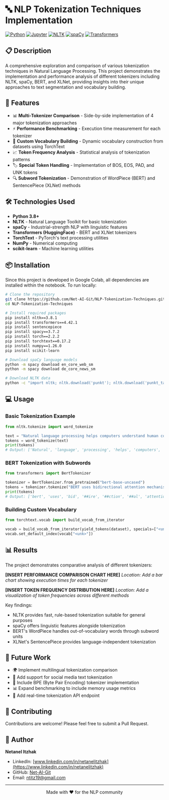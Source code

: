 # 🔤 NLP Tokenization Techniques Implementation

[![Python](https://img.shields.io/badge/Python-3.8+-blue.svg)](https://www.python.org/)
[![Jupyter](https://img.shields.io/badge/Jupyter-Notebook-orange.svg)](https://jupyter.org/)
[![NLTK](https://img.shields.io/badge/NLTK-3.8+-green.svg)](https://www.nltk.org/)
[![spaCy](https://img.shields.io/badge/spaCy-3.7+-09a3d5.svg)](https://spacy.io/)
[![Transformers](https://img.shields.io/badge/Transformers-4.42.1-yellow.svg)](https://huggingface.co/transformers/)

## 📋 Description

A comprehensive exploration and comparison of various tokenization techniques in Natural Language Processing. This project demonstrates the implementation and performance analysis of different tokenizers including NLTK, spaCy, BERT, and XLNet, providing insights into their unique approaches to text segmentation and vocabulary building.

## 🚀 Features

- 📊 **Multi-Tokenizer Comparison** - Side-by-side implementation of 4 major tokenization approaches
- ⚡ **Performance Benchmarking** - Execution time measurement for each tokenizer
- 🔧 **Custom Vocabulary Building** - Dynamic vocabulary construction from datasets using TorchText
- 📈 **Token Frequency Analysis** - Statistical analysis of tokenization patterns
- 🏷️ **Special Token Handling** - Implementation of BOS, EOS, PAD, and UNK tokens
- 🔍 **Subword Tokenization** - Demonstration of WordPiece (BERT) and SentencePiece (XLNet) methods

## 🛠️ Technologies Used

- **Python 3.8+**
- **NLTK** - Natural Language Toolkit for basic tokenization
- **spaCy** - Industrial-strength NLP with linguistic features
- **Transformers (HuggingFace)** - BERT and XLNet tokenizers
- **TorchText** - PyTorch's text processing utilities
- **NumPy** - Numerical computing
- **scikit-learn** - Machine learning utilities

## 📦 Installation

Since this project is developed in Google Colab, all dependencies are installed within the notebook. To run locally:

```bash
# Clone the repository
git clone https://github.com/Net-AI-Git/NLP-Tokenization-Techniques.git
cd NLP-Tokenization-Techniques

# Install required packages
pip install nltk==3.8.1
pip install transformers==4.42.1
pip install sentencepiece
pip install spacy==3.7.2
pip install torch==2.2.2
pip install torchtext==0.17.2
pip install numpy==1.26.0
pip install scikit-learn

# Download spaCy language models
python -m spacy download en_core_web_sm
python -m spacy download de_core_news_sm

# Download NLTK data
python -c "import nltk; nltk.download('punkt'); nltk.download('punkt_tab')"
```

## 💻 Usage

### Basic Tokenization Example

```python
from nltk.tokenize import word_tokenize

text = "Natural language processing helps computers understand human communication."
tokens = word_tokenize(text)
print(tokens)
# Output: ['Natural', 'language', 'processing', 'helps', 'computers', 'understand', 'human', 'communication', '.']
```

### BERT Tokenization with Subwords

```python
from transformers import BertTokenizer

tokenizer = BertTokenizer.from_pretrained("bert-base-uncased")
tokens = tokenizer.tokenize("BERT uses bidirectional attention mechanisms.")
print(tokens)
# Output: ['bert', 'uses', 'bid', '##ire', '##ction', '##al', 'attention', 'mechanisms', '.']
```

### Building Custom Vocabulary

```python
from torchtext.vocab import build_vocab_from_iterator

vocab = build_vocab_from_iterator(yield_tokens(dataset), specials=["<unk>"])
vocab.set_default_index(vocab["<unk>"])
```

## 📊 Results

The project demonstrates comparative analysis of different tokenizers:

**[INSERT PERFORMANCE COMPARISON CHART HERE]**
*Location: Add a bar chart showing execution times for each tokenizer*

**[INSERT TOKEN FREQUENCY DISTRIBUTION HERE]**
*Location: Add a visualization of token frequencies across different methods*

Key findings:
- NLTK provides fast, rule-based tokenization suitable for general purposes
- spaCy offers linguistic features alongside tokenization
- BERT's WordPiece handles out-of-vocabulary words through subword units
- XLNet's SentencePiece provides language-independent tokenization

## 🔮 Future Work

- 🌍 Implement multilingual tokenization comparison
- 📱 Add support for social media text tokenization
- 🧮 Include BPE (Byte Pair Encoding) tokenizer implementation
- 📊 Expand benchmarking to include memory usage metrics
- 🔄 Add real-time tokenization API endpoint

## 🤝 Contributing

Contributions are welcome! Please feel free to submit a Pull Request.

## 👤 Author

**Netanel Itzhak**
- LinkedIn: [www.linkedin.com/in/netanelitzhak](https://www.linkedin.com/in/netanelitzhak)
- GitHub: [Net-AI-Git](https://github.com/Net-AI-Git)
- Email: ntitz19@gmail.com

---

<p align="center">Made with ❤️ for the NLP community</p>
